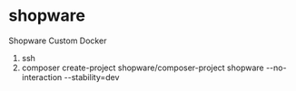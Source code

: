# shopware
Shopware Custom Docker

1. ssh  
2. composer create-project shopware/composer-project shopware --no-interaction --stability=dev
